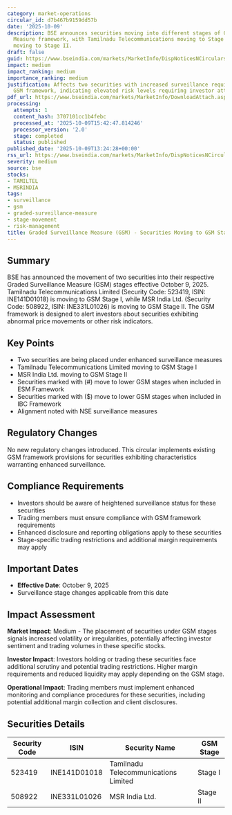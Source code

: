 ```yaml
---
category: market-operations
circular_id: d7b467b9159dd57b
date: '2025-10-09'
description: BSE announces securities moving into different stages of Graded Surveillance
  Measure framework, with Tamilnadu Telecommunications moving to Stage I and MSR India
  moving to Stage II.
draft: false
guid: https://www.bseindia.com/markets/MarketInfo/DispNoticesNCirculars.aspx?Noticeid={9A5E71F6-BAAC-4B66-B57C-87AA52E8CF26}&noticeno=20251009-53&dt=10/09/2025&icount=53&totcount=64&flag=0
impact: medium
impact_ranking: medium
importance_ranking: medium
justification: Affects two securities with increased surveillance requirements under
  GSM framework, indicating elevated risk levels requiring investor attention
pdf_url: https://www.bseindia.com/markets/MarketInfo/DownloadAttach.aspx?id=20251009-53&attachedId=4f56a328-11ad-46c3-b4bc-9885347f0994
processing:
  attempts: 1
  content_hash: 3707101cc1b4febc
  processed_at: '2025-10-09T15:42:47.814246'
  processor_version: '2.0'
  stage: completed
  status: published
published_date: '2025-10-09T13:24:28+00:00'
rss_url: https://www.bseindia.com/markets/MarketInfo/DispNoticesNCirculars.aspx?Noticeid={9A5E71F6-BAAC-4B66-B57C-87AA52E8CF26}&noticeno=20251009-53&dt=10/09/2025&icount=53&totcount=64&flag=0
severity: medium
source: bse
stocks:
- TAMILTEL
- MSRINDIA
tags:
- surveillance
- gsm
- graded-surveillance-measure
- stage-movement
- risk-management
title: Graded Surveillance Measure (GSM) - Securities Moving to GSM Stages
---
```


## Summary

BSE has announced the movement of two securities into their respective Graded Surveillance Measure (GSM) stages effective October 9, 2025. Tamilnadu Telecommunications Limited (Security Code: 523419, ISIN: INE141D01018) is moving to GSM Stage I, while MSR India Ltd. (Security Code: 508922, ISIN: INE331L01026) is moving to GSM Stage II. The GSM framework is designed to alert investors about securities exhibiting abnormal price movements or other risk indicators.

## Key Points

- Two securities are being placed under enhanced surveillance measures
- Tamilnadu Telecommunications Limited moving to GSM Stage I
- MSR India Ltd. moving to GSM Stage II
- Securities marked with (#) move to lower GSM stages when included in ESM Framework
- Securities marked with ($) move to lower GSM stages when included in IBC Framework
- Alignment noted with NSE surveillance measures

## Regulatory Changes

No new regulatory changes introduced. This circular implements existing GSM framework provisions for securities exhibiting characteristics warranting enhanced surveillance.

## Compliance Requirements

- Investors should be aware of heightened surveillance status for these securities
- Trading members must ensure compliance with GSM framework requirements
- Enhanced disclosure and reporting obligations apply to these securities
- Stage-specific trading restrictions and additional margin requirements may apply

## Important Dates

- **Effective Date**: October 9, 2025
- Surveillance stage changes applicable from this date

## Impact Assessment

**Market Impact**: Medium - The placement of securities under GSM stages signals increased volatility or irregularities, potentially affecting investor sentiment and trading volumes in these specific stocks.

**Investor Impact**: Investors holding or trading these securities face additional scrutiny and potential trading restrictions. Higher margin requirements and reduced liquidity may apply depending on the GSM stage.

**Operational Impact**: Trading members must implement enhanced monitoring and compliance procedures for these securities, including potential additional margin collection and client disclosures.

## Securities Details

| Security Code | ISIN | Security Name | GSM Stage |
|---------------|------|---------------|------------|
| 523419 | INE141D01018 | Tamilnadu Telecommunications Limited | Stage I |
| 508922 | INE331L01026 | MSR India Ltd. | Stage II |
